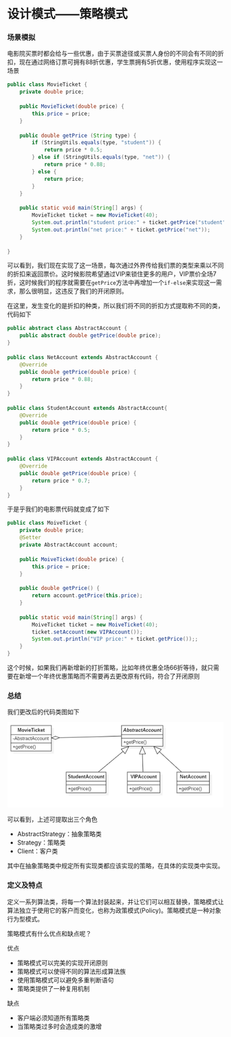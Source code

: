 # 设计模式——策略模式

### 场景模拟

电影院买票时都会给与一些优惠，由于买票途径或买票人身份的不同会有不同的折扣，现在通过网络订票可拥有88折优惠，学生票拥有5折优惠，使用程序实现这一场景

```java
public class MovieTicket {
    private double price;

    public MovieTicket(double price) {
        this.price = price;
    }

    public double getPrice (String type) {
        if (StringUtils.equals(type, "student")) {
            return price * 0.5;
        } else if (StringUtils.equals(type, "net")) {
            return price * 0.88;
        } else {
            return price;
        }
    }

    public static void main(String[] args) {
        MovieTicket ticket = new MovieTicket(40);
        System.out.println("student price:" + ticket.getPrice("student"));
        System.out.println("net price:" + ticket.getPrice("net"));
    }

}
```

可以看到，我们现在实现了这一场景，每次通过外界传给我们票的类型来乘以不同的折扣来返回票价。这时候影院希望通过VIP来锁住更多的用户，VIP票价全场7折，这时候我们的程序就需要在`getPrice`方法中再增加一个`if-else`来实现这一需求，那么很明显，这违反了我们的开闭原则。

在这里，发生变化的是折扣的种类，所以我们将不同的折扣方式提取称不同的类，代码如下

```java
public abstract class AbstractAccount {
    public abstract double getPrice(double price);
}

public class NetAccount extends AbstractAccount {
    @Override
    public double getPrice(double price) {
        return price * 0.88;
    }
}

public class StudentAccount extends AbstractAccount{
    @Override
    public double getPrice(double price) {
        return price * 0.5;
    }
}

public class VIPAccount extends AbstractAccount {
    @Override
    public double getPrice(double price) {
        return price * 0.7;
    }
}
```
于是乎我们的电影票代码就变成了如下

```java
public class MoiveTicket {
    private double price;
    @Setter
    private AbstractAccount account;

    public MoiveTicket(double price) {
        this.price = price;
    }

    public double getPrice() {
        return account.getPrice(this.price);
    }

    public static void main(String[] args) {
        MoiveTicket ticket = new MoiveTicket(40);
        ticket.setAccount(new VIPAccount());
        System.out.println("VIP price:" + ticket.getPrice());;
    }
}
```

这个时候，如果我们再新增新的打折策略，比如年终优惠全场66折等待，就只需要在新增一个年终优惠策略而不需要再去更改原有代码，符合了开闭原则

### 总结

我们更改后的代码类图如下

![](./pic/strategy.png)

可以看到，上述可提取出三个角色

- AbstractStrategy：抽象策略类
- Strategy：策略类
- Client：客户类

其中在抽象策略类中规定所有实现类都应该实现的策略，在具体的实现类中实现。

### 定义及特点

定义一系列算法类，将每一个算法封装起来，并让它们可以相互替换，策略模式让算法独立于使用它的客户而变化，也称为政策模式(Policy)。策略模式是一种对象行为型模式。

策略模式有什么优点和缺点呢？

优点

- 策略模式可以完美的实现开闭原则
- 策略模式可以使得不同的算法形成算法族
- 使用策略模式可以避免多重判断语句
- 策略类提供了一种复用机制

缺点

- 客户端必须知道所有策略类
- 当策略类过多时会造成类的激增

